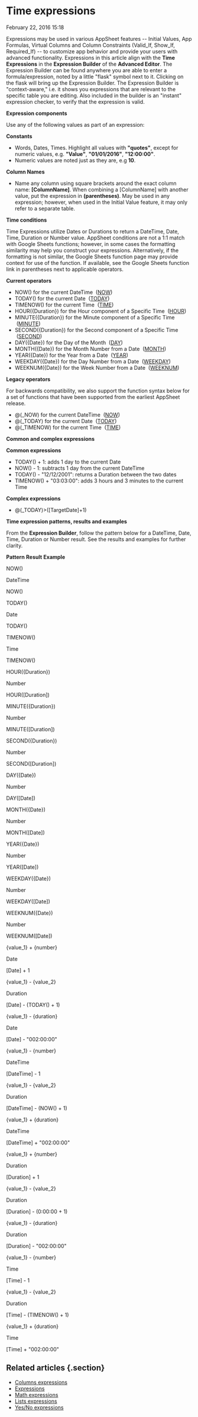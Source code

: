 #  Time expressions


February 22, 2016 15:18

Expressions may be used in various AppSheet features -- Initial Values, App
Formulas, Virtual Columns and Column Constraints (Valid_If, Show_If,
Required_If) -- to customize app behavior and provide your users with advanced
functionality. Expressions in this article align with the **Time Expressions**
in the **Expression Builder** of the **Advanced Editor**. The Expression
Builder can be found anywhere you are able to enter a formula/expression,
noted by a little "flask" symbol next to it. Clicking on the flask will bring
up the Expression Builder. The Expression Builder is "context-aware," i.e. it
shows you expressions that are relevant to the specific table you are editing.
Also included in the builder is an "instant" expression checker, to verify
that the expression is valid.



**Expression components**

Use any of the following values as part of an expression:

**Constants**

  * Words, Dates, Times. Highlight all values with **"quotes"**, except for numeric values, e.g. **"Value"**, **"01/01/2016"**, **"12:00:00"**.
  * Numeric values are noted just as they are, e.g **10**.

**Column Names**

  * Name any column using square brackets around the exact column name: **[ColumnName]**. When combining a [ColumnName] with another value, put the expression in **(parentheses)**. May be used in any expression; however, when used in the Initial Value feature, it may only refer to a separate table.



**Time conditions**

Time Expressions utilize Dates or Durations to return a DateTime, Date, Time,
Duration or Number value. AppSheet conditions are not a 1:1 match with Google
Sheets functions; however, in some cases the formatting similarity may help
you construct your expressions. Alternatively, if the formatting is not
similar, the Google Sheets function page may provide context for use of the
function. If available, see the Google Sheets function link in parentheses
next to applicable operators.

**Current operators**

  * NOW() for the current DateTime  ([NOW](https://support.google.com/docs/answer/3092981?hl=en&ref_topic=3105385))
  * TODAY() for the current Date  ([TODAY](https://support.google.com/docs/answer/3092984))
  * TIMENOW() for the current Time  ([TIME](https://support.google.com/docs/answer/3093056?hl=en&ref_topic=3105385))
  * HOUR({Duration}) for the Hour component of a Specific Time  ([HOUR](https://support.google.com/docs/answer/3093045?hl=en&ref_topic=3105385))
  * MINUTE({Duration}) for the Minute component of a Specific Time  ([MINUTE](https://support.google.com/docs/answer/3093048?hl=en&ref_topic=3105385))
  * SECOND({Duration}) for the Second component of a Specific Time  ([SECOND](https://support.google.com/docs/answer/3093054?hl=en&ref_topic=3105385))
  * DAY({Date}) for the Day of the Month  ([DAY](https://support.google.com/docs/answer/3093040?hl=en&ref_topic=3105385))
  * MONTH({Date}) for the Month Number from a Date  ([MONTH](https://support.google.com/docs/answer/3093052?hl=en&ref_topic=3105385))
  * YEAR({Date}) for the Year from a Date  ([YEAR](https://support.google.com/docs/answer/3093061?hl=en&ref_topic=3105385))
  * WEEKDAY({Date}) for the Day Number from a Date  ([WEEKDAY](https://support.google.com/docs/answer/3092985?hl=en&ref_topic=3105385))
  * WEEKNUM({Date}) for the Week Number from a Date  ([WEEKNUM](https://support.google.com/docs/answer/3294949?hl=en))

**Legacy operators**

For backwards compatibility, we also support the function syntax below for a
set of functions that have been supported from the earliest AppSheet release.

  * @(_NOW) for the current DateTime  ([NOW](https://support.google.com/docs/answer/3092981?hl=en&ref_topic=3105385))
  * @(_TODAY) for the current Date  ([TODAY](https://support.google.com/docs/answer/3092984))
  * @(_TIMENOW) for the current Time  ([TIME](https://support.google.com/docs/answer/3093056?hl=en&ref_topic=3105385))


**Common and complex expressions**

**Common expressions**

  * TODAY() + 1: adds 1 day to the current Date 
  * NOW() - 1: subtracts 1 day from the current DateTime
  * TODAY() - "12/12/2001": returns a Duration between the two dates
  * TIMENOW() + "03:03:00": adds 3 hours and 3 minutes to the current Time

**Complex expressions**

  * @(_TODAY)>([TargetDate]+1)



**Time expression patterns, results and examples**

From the **Expression Builder**, follow the pattern below for a DateTime,
Date, Time, Duration or Number result. See the results and examples for
further clarity.

**Pattern**
**Result**
**Example**

NOW()

DateTime

NOW()

TODAY()

Date

TODAY()

TIMENOW()

Time

TIMENOW()

HOUR({Duration})

Number

HOUR([Duration])

MINUTE({Duration})

Number

MINUTE([Duration])

SECOND({Duration})

Number

SECOND([Duration])

DAY({Date})

Number

DAY([Date])

MONTH({Date})

Number

MONTH([Date])

YEAR({Date})

Number

YEAR([Date])

WEEKDAY({Date})

Number

WEEKDAY([Date])

WEEKNUM({Date})

Number

WEEKNUM([Date])

{value_1} + {number}

Date

[Date] + 1

{value_1} - {value_2}

Duration

[Date] - (TODAY() + 1)

{value_1} - {duration}

Date

[Date] - "002:00:00"

{value_1} - {number}

DateTime

[DateTime] - 1

{value_1} - {value_2}

Duration

[DateTime] - (NOW() + 1)

{value_1} + {duration}

DateTime

[DateTime] + "002:00:00"

{value_1} + {number}

Duration

[Duration] + 1

{value_1} - {value_2}

Duration

[Duration] - (0:00:00 + 1)

{value_1} - {duration}

Duration

[Duration] - "002:00:00"

{value_1} - {number}

Time

[Time] - 1

{value_1} - {value_2}

Duration

[Time] - (TIMENOW() + 1)

{value_1} + {duration}

Time

[Time] + "002:00:00"



## Related articles {.section}

  * [Columns expressions](Columns-expressions.md)
  * [Expressions](Expressions.md)
  * [Math expressions](Math-expressions.md)
  * [Lists expressions](Lists-expressions.md)
  * [Yes/No expressions](Yes-No-expressions.md)

